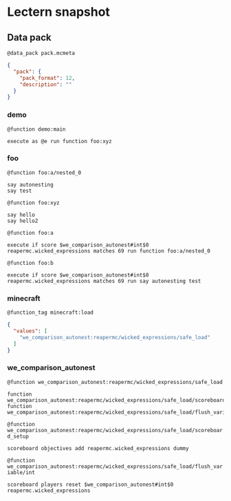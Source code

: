 # Lectern snapshot

## Data pack

`@data_pack pack.mcmeta`

```json
{
  "pack": {
    "pack_format": 12,
    "description": ""
  }
}
```

### demo

`@function demo:main`

```mcfunction
execute as @e run function foo:xyz
```

### foo

`@function foo:a/nested_0`

```mcfunction
say autonesting
say test
```

`@function foo:xyz`

```mcfunction
say hello
say hello2
```

`@function foo:a`

```mcfunction
execute if score $we_comparison_autonest#int$0 reapermc.wicked_expressions matches 69 run function foo:a/nested_0
```

`@function foo:b`

```mcfunction
execute if score $we_comparison_autonest#int$0 reapermc.wicked_expressions matches 69 run say autonesting test
```

### minecraft

`@function_tag minecraft:load`

```json
{
  "values": [
    "we_comparison_autonest:reapermc/wicked_expressions/safe_load"
  ]
}
```

### we_comparison_autonest

`@function we_comparison_autonest:reapermc/wicked_expressions/safe_load`

```mcfunction
function we_comparison_autonest:reapermc/wicked_expressions/safe_load/scoreboard_setup
function we_comparison_autonest:reapermc/wicked_expressions/safe_load/flush_variable/int
```

`@function we_comparison_autonest:reapermc/wicked_expressions/safe_load/scoreboard_setup`

```mcfunction
scoreboard objectives add reapermc.wicked_expressions dummy
```

`@function we_comparison_autonest:reapermc/wicked_expressions/safe_load/flush_variable/int`

```mcfunction
scoreboard players reset $we_comparison_autonest#int$0 reapermc.wicked_expressions
```
